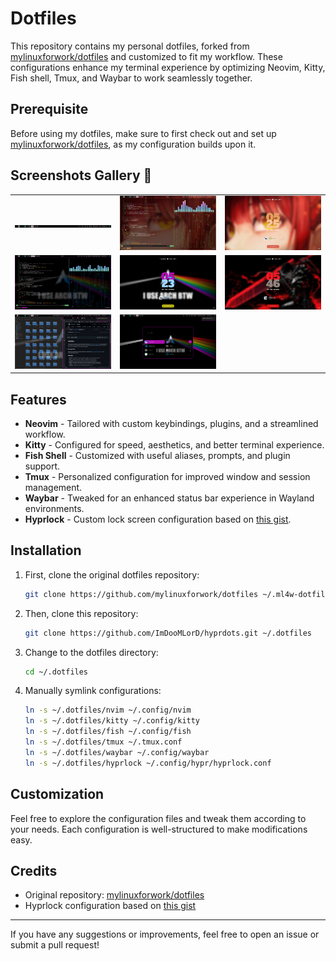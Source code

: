 # Dotfiles

This repository contains my personal dotfiles, forked from [mylinuxforwork/dotfiles](https://github.com/mylinuxforwork/dotfiles) and customized to fit my workflow. These configurations enhance my terminal experience by optimizing Neovim, Kitty, Fish shell, Tmux, and Waybar to work seamlessly together.

## Prerequisite

Before using my dotfiles, make sure to first check out and set up [mylinuxforwork/dotfiles](https://github.com/mylinuxforwork/dotfiles), as my configuration builds upon it.

<!-- ## Screenshots

![Waybar](./screenshots/waybar.jpg)

![Workflow](./screenshots/workflow.jpg)

![Hyprlock 2](./screenshots/hyprlock-2.jpg)

![Arch 3](./screenshots/arch-3.jpg)

![Hyprlock 1](./screenshots/hyprlock-1.jpg)


![Hyprlock 3](./screenshots/hyprlock-3.jpg)

![Arch 1](./screenshots/arch-1.jpg)

![Arch 2](./screenshots/arch-2.jpg) -->
## Screenshots Gallery 📸

<table>
  <tr>
    <td><img src="./screenshots/waybar.jpg" width="400"></td>
    <td><img src="./screenshots/workflow.jpg" width="400"></td>
    <td><img src="./screenshots/hyprlock-2.jpg" width="400"></td>
  </tr>
  <tr>
    <td><img src="./screenshots/arch-3.jpg" width="400"></td>
    <td><img src="./screenshots/hyprlock-1.jpg" width="400"></td>
    <td><img src="./screenshots/hyprlock-3.jpg" width="400"></td>
  </tr>
  <tr>
    <td><img src="./screenshots/arch-1.jpg" width="400"></td>
    <td><img src="./screenshots/arch-2.jpg" width="400"></td>
    <td></td>
  </tr>
</table>


## Features

- **Neovim** - Tailored with custom keybindings, plugins, and a streamlined workflow.
- **Kitty** - Configured for speed, aesthetics, and better terminal experience.
- **Fish Shell** - Customized with useful aliases, prompts, and plugin support.
- **Tmux** - Personalized configuration for improved window and session management.
- **Waybar** - Tweaked for an enhanced status bar experience in Wayland environments.
- **Hyprlock** - Custom lock screen configuration based on [this gist](https://gist.github.com/ashish-kus/dd562b0bf5e8488a09e0b9c289f4574c).

## Installation

1. First, clone the original dotfiles repository:
   ```sh
   git clone https://github.com/mylinuxforwork/dotfiles ~/.ml4w-dotfiles
   ```
2. Then, clone this repository:
   ```sh
   git clone https://github.com/ImDooMLorD/hyprdots.git ~/.dotfiles
   ```
3. Change to the dotfiles directory:
   ```sh
   cd ~/.dotfiles
   ```
4. Manually symlink configurations:
   ```sh
   ln -s ~/.dotfiles/nvim ~/.config/nvim
   ln -s ~/.dotfiles/kitty ~/.config/kitty
   ln -s ~/.dotfiles/fish ~/.config/fish
   ln -s ~/.dotfiles/tmux ~/.tmux.conf
   ln -s ~/.dotfiles/waybar ~/.config/waybar
   ln -s ~/.dotfiles/hyprlock ~/.config/hypr/hyprlock.conf
   ```

## Customization

Feel free to explore the configuration files and tweak them according to your needs. Each configuration is well-structured to make modifications easy.

## Credits

- Original repository: [mylinuxforwork/dotfiles](https://github.com/mylinuxforwork/dotfiles)
- Hyprlock configuration based on [this gist](https://gist.github.com/ashish-kus/dd562b0bf5e8488a09e0b9c289f4574c)

---

If you have any suggestions or improvements, feel free to open an issue or submit a pull request!

